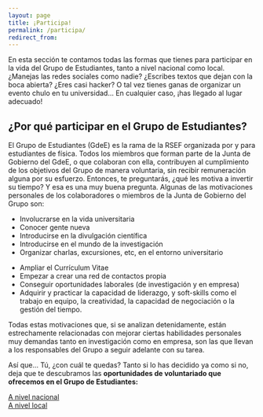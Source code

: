 ```yaml
---
layout: page
title: ¡Participa!
permalink: /participa/
redirect_from:
---
```

En esta sección te contamos todas las formas que tienes para participar en la vida del Grupo de Estudiantes, tanto a nivel nacional como local. ¿Manejas las redes sociales como nadie? ¿Escribes textos que dejan con la boca abierta? ¿Eres casi hacker? O tal vez tienes ganas de organizar un evento chulo en tu universidad... En cualquier caso, ¡has llegado al lugar adecuado!

## ¿Por qué participar en el Grupo de Estudiantes?

El Grupo de Estudiantes (GdeE) es la rama de la RSEF organizada por y para estudiantes de física. Todos los miembros que forman parte de la Junta de Gobierno del GdeE, o que colaboran con ella, contribuyen al cumplimiento de los objetivos del Grupo de manera voluntaria, sin recibir remuneración alguna por su esfuerzo. Entonces, te preguntarás, ¿qué les motiva a invertir su tiempo? Y esa es una muy buena pregunta. Algunas de las motivaciones personales de los colaboradores o miembros de la Junta de Gobierno del Grupo son:

<div class="container">
   <div class="section">
     <!--   Icon Section   -->
     <div class="row">
       <div class="col s12 m6">
         <div class="icon-block">
           <ul class="collection">
             <li class="collection-item">
                Involucrarse en la vida universitaria
             </li>
             <li class="collection-item">
                Conocer gente nueva
             </li>
             <li class="collection-item">
                Introducirse en la divulgación científica
             </li>
             <li class="collection-item">
                Introducirse en el mundo de la investigación
             </li>
             <li class="collection-item">
                Organizar charlas, excursiones, etc, en el entorno universitario
             </li>
           </ul>
         </div>
       </div>
       <div class="col s12 m6">
        <div class="icon-block">
           <ul class="collection">
             <li class="collection-item">
             Ampliar el Currículum Vitae
             </li>
             <li class="collection-item">
                Empezar a crear una red de contactos propia
             </li>
             <li class="collection-item">
                Conseguir oportunidades laborales (de investigación y en empresa)
             </li>
             <li class="collection-item">
                Adquirir y practicar la capacidad de liderazgo, y soft-skills como el trabajo en equipo, la creatividad, la capacidad de negociación o la gestión del tiempo.
             </li>
           </ul>
        </div>
      </div>
    </div>
  </div>
</div>

Todas estas motivaciones que, si se analizan detenidamente, están estrechamente relacionadas con mejorar ciertas habilidades personales muy demandas tanto en investigación como en empresa, son las que llevan a los responsables del Grupo a seguir adelante con su tarea.

Así que... Tú, ¿con cuál te quedas? Tanto si lo has decidido ya como si no, deja que te descubramos las <strong>oportunidades de voluntariado que ofrecemos en el Grupo de Estudiantes:</strong>

<div class="container">
   <div class="section">
     <div class="row">
        <div class="col s12 m6">
           <div class="row center">
              <a href="{{ site.url }}/participa_nacional/" id="about-button" class="btn-large waves-effect waves-light">A nivel nacional</a>
           </div>
        </div>
      <div class="col s12 m6">
         <div class="row center">
            <a href="{{ site.url }}/participa_local/" id="iaps-button" class="btn-large waves-effect waves-light">A nivel local</a>
         </div>
      </div>
   </div>
</div>
